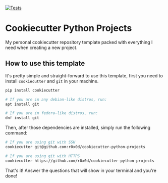 [![Tests](https://github.com/r0x0d/cookiecutter-python-projects/actions/workflows/tests.yml/badge.svg)](https://github.com/r0x0d/cookiecutter-python-projects/actions/workflows/tests.yml)

# Cookiecutter Python Projects

My personal cookiecutter repository template packed with everything I need when creating a new project.

## How to use this template

It's pretty simple and straight-forward to use this template, first you need to install `cookiecutter` and `git` in your machine.

```bash
pip install cookiecutter

# If you are in any debian-like distros, run:
apt install git

# If you are in fedora-like distros, run:
dnf install git
```

Then, after those dependencies are installed, simply run the following command:

```bash
# If you are using git with SSH
cookiecutter git@github.com:r0x0d/cookiecutter-python-projects

# If you are using git with HTTPS
cookiecutter https://github.com/r0x0d/cookiecutter-python-projects
```

That's it! Answer the questions that will show in your terminal and you're done!
